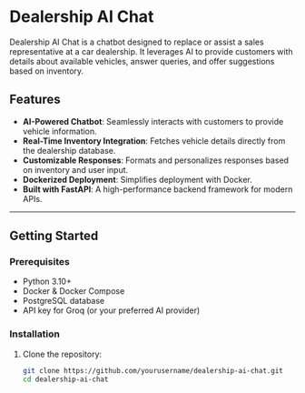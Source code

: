 # Dealership AI Chat

Dealership AI Chat is a chatbot designed to replace or assist a sales representative at a car dealership. It leverages AI to provide customers with details about available vehicles, answer queries, and offer suggestions based on inventory.

## Features

- **AI-Powered Chatbot**: Seamlessly interacts with customers to provide vehicle information.
- **Real-Time Inventory Integration**: Fetches vehicle details directly from the dealership database.
- **Customizable Responses**: Formats and personalizes responses based on inventory and user input.
- **Dockerized Deployment**: Simplifies deployment with Docker.
- **Built with FastAPI**: A high-performance backend framework for modern APIs.

---

## Getting Started

### Prerequisites

- Python 3.10+
- Docker & Docker Compose
- PostgreSQL database
- API key for Groq (or your preferred AI provider)

### Installation

1. Clone the repository:
   ```bash
   git clone https://github.com/yourusername/dealership-ai-chat.git
   cd dealership-ai-chat
